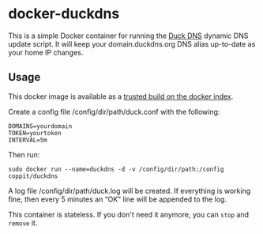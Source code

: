 # docker-duckdns

This is a simple Docker container for running the [Duck DNS](http://duckdns.org) dynamic DNS update script. It will keep
your domain.duckdns.org DNS alias up-to-date as your home IP changes.

## Usage

This docker image is available as a [trusted build on the docker index](https://index.docker.io/u/coppit/duckdns/).

Create a config file /config/dir/path/duck.conf with the following:

```
DOMAINS=yourdomain
TOKEN=yourtoken
INTERVAL=5m
```

Then run:

```
sudo docker run --name=duckdns -d -v /config/dir/path:/config coppit/duckdns
```

A log file /config/dir/path/duck.log will be created. If everything is working fine, then every 5 minutes an “OK” line
will be appended to the log.

This container is stateless. If you don't need it anymore, you can `stop` and `remove` it.
